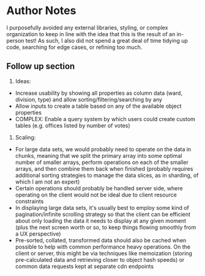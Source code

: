 # Author Notes

I purposefully avoided any external libraries, styling, or complex organization to keep in line with the idea that this is the result of an in-person test!
As such, I also did not spend a great deal of time tidying up code, searching for edge cases, or refining too much.

## Follow up section

1. Ideas:
  - Increase usability by showing all properties as column data (ward, division, type) and allow sorting/filtering/searching by any
  - Allow inputs to create a table based on any of the available object properties
  - COMPLEX: Enable a query system by which users could create custom tables (e.g. offices listed by number of votes)
1. Scaling:
  - For large data sets, we would probably need to operate on the data in chunks, meaning that we split the primary array into some optimal number of smaller arrays, perform operations on each of the smaller arrays, and then combine them back when finished (probably requires additional sorting strategies to manage the data slices, as in sharding, of which I am not an expert)
  - Certain operations should probably be handled server side, where operating on the client would not be ideal due to client resource constraints
  - In displaying large data sets, it's usually best to employ some kind of pagination/infinite scrolling strategy so that the client can be efficient about only loading the data it needs to display at any given moment (plus the next screen worth or so, to keep things flowing smoothly from a UX perspective)
  - Pre-sorted, collated, transformed data should also be cached when possible to help with common performance heavy operations. On the client or server, this might be via techniques like memoization (storing pre-calculated data and retrieving closer to object hash speeds) or common data requests kept at separate cdn endpoints
